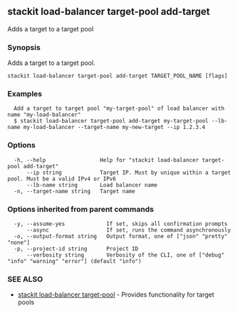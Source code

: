 ## stackit load-balancer target-pool add-target

Adds a target to a target pool

### Synopsis

Adds a target to a target pool.

```
stackit load-balancer target-pool add-target TARGET_POOL_NAME [flags]
```

### Examples

```
  Add a target to target pool "my-target-pool" of load balancer with name "my-load-balancer"
  $ stackit load-balancer target-pool add-target my-target-pool --lb-name my-load-balancer --target-name my-new-target --ip 1.2.3.4
```

### Options

```
  -h, --help                 Help for "stackit load-balancer target-pool add-target"
      --ip string            Target IP. Must by unique within a target pool. Must be a valid IPv4 or IPv6
      --lb-name string       Load balancer name
  -n, --target-name string   Target name
```

### Options inherited from parent commands

```
  -y, --assume-yes             If set, skips all confirmation prompts
      --async                  If set, runs the command asynchronously
  -o, --output-format string   Output format, one of ["json" "pretty" "none"]
  -p, --project-id string      Project ID
      --verbosity string       Verbosity of the CLI, one of ["debug" "info" "warning" "error"] (default "info")
```

### SEE ALSO

* [stackit load-balancer target-pool](./stackit_load-balancer_target-pool.md)	 - Provides functionality for target pools

